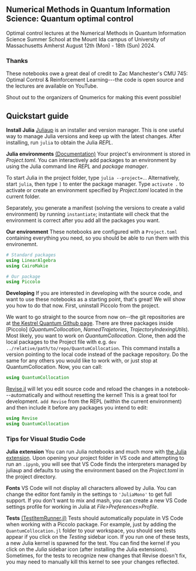 ## Numerical Methods in Quantum Information Science: Quantum optimal control

Optimal control lectures at the Numerical Methods in Quantum Information Science Summer School at the Mount Ida campus of University of Massachusetts Amherst
August 12th (Mon) - 18th (Sun) 2024.

### Thanks
These notebooks owe a great deal of credit to Zac Manchester's CMU 745: Optimal Control & Reinforcement Learning---the code is open source and the lectures are available on YouTube.

Shout out to the organizers of Qnumerics for making this event possible!

## Quickstart guide

__Install Julia__ [Juliaup](https://github.com/JuliaLang/juliaup) is an installer and version manager. This is one useful way to manage Julia versions and keep up with the latest changes. After installing, run `julia` to obtain the Julia _REPL_.

__Julia environments__
[(Documentation)](https://pkgdocs.julialang.org/v1/environments/#Using-someone-else's-project) Your project's environment is stored in _Project.toml_. You can interactively add packages to an environment by using the Julia command line _REPL_ and _package manager_.  

To start Julia in the project folder, type `julia --project=.`. Alternatively, start `julia`, then type `]` to enter the package manager. Type `activate .` to activate or create an environment specified by _Project.toml_ located in the current folder. 

Separately, you generate a manifest (solving the versions to create a valid environment) by running `instantiate`; instantiate will check that the environment is correct after you add all the packages you want.

__Our environment__
These notebooks are configured with a `Project.toml` containing everything you need, so you should be able to run them with this environemnt. 

```Julia
# Standard packages
using LinearAlgebra
using CairoMakie

# Our package
using Piccolo
```

__Developing__
If you are interested in developing with the source code, and want to use these notebooks as a starting point, that's great! We will show you how to do that now. First, uninstall Piccolo from the project.

We want to go straight to the source from now on--the git repositories are at [the Kestrel Quantum Github page](https://github.com/kestrelquantum). There are three packages inside [Piccolo] (_QuantumCollocation_, _NamedTrajetories_, _TrajectoryIndexingUtils_). Most likely, you want to work on _QuantumCollocation_. Clone, then add the local packages to the Project file with e.g. `dev ../relative/path/to/repo/QuantumCollocation`. This command installs a version pointing to the local code instead of the package repository. Do the same for any others you would like to work with, or just stop at QuantumCollocation. Now, you can call:

```Julia
using QuantumCollocation
```

[Revise.jl](https://timholy.github.io/Revise.jl/stable/) will let you edit source code and reload the changes in a notebook---automatically and without resetting the kernel! This is a great tool for development. `add Revise` from the REPL (within the current environment) and then include it before any packages you intend to edit:
```Julia
using Revise
using QuantumCollocation
```

### Tips for Visual Studio Code
__Julia extension__ You can run Julia notebooks and much more with [the Julia extension](https://code.visualstudio.com/docs/languages/julia). Upon opening your project folder in VS code and attempting to run an `.ipynb`, you will see that VS Code finds the interpreters managed by juliaup and defaults to using the environment based on the _Project.toml_ in the project directory.

__Fonts__ VS Code will not display all characters allowed by Julia. You can change the editor font family in the settings to `'JuliaMono'` to get full support. If you don't want to mix and mash, you can create a new VS Code settings profile for working in Julia at _File>Preferences>Profile_.

__Tests__ [(TestItemRunner.jl)](https://github.com/julia-vscode/TestItemRunner.jl) Tests should automatically populate in VS Code when working with a Piccolo package. For example, just by adding the `QuantumCollocation.jl` folder to your workspace, you should see tests appear if you click on the _Testing_ sidebar icon. If you run one of these tests, a new Julia kernel is spawned for the test. You can find the kernel if you click on the _Julia_ sidebar icon (after installing the Julia extensions). Sometimes, for the tests to recognize new changes that Revise doesn't fix, you may need to manually kill this kernel to see your changes reflected.